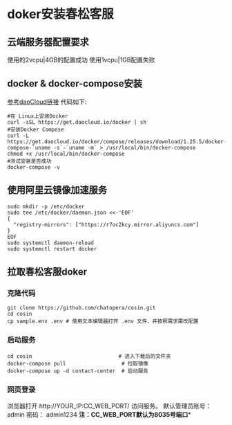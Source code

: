 # doker安装春松客服
## 云端服务器配置要求
使用的2vcpu|4GB的配置成功
使用1vcpu|1GB配置失败
## docker & docker-compose安装
[参考daoCloud链接](https://get.daocloud.io/#install-compose)
代码如下:
```
#在 Linux上安装Docker 
curl -sSL https://get.daocloud.io/docker | sh
#安装Docker Compose 
curl -L https://get.daocloud.io/docker/compose/releases/download/1.25.5/docker-compose-`uname -s`-`uname -m` > /usr/local/bin/docker-compose
chmod +x /usr/local/bin/docker-compose
#测试安装是否成功
docker-compose -v
```
## 使用阿里云镜像加速服务
```
sudo mkdir -p /etc/docker
sudo tee /etc/docker/daemon.json <<-'EOF'
{
  "registry-mirrors": ["https://r7oc2kcy.mirror.aliyuncs.com"]
}
EOF
sudo systemctl daemon-reload
sudo systemctl restart docker
```
## 拉取春松客服doker
### 克隆代码
```
git clone https://github.com/chatopera/cosin.git
cd cosin
cp sample.env .env # 使用文本编辑器打开 .env 文件，并按照需求需改配置
```
### 启动服务
```
cd cosin                            # 进入下载后的文件夹
docker-compose pull                  # 拉取镜像
docker-compose up -d contact-center  # 启动服务

```
### 网页登录

浏览器打开 http://YOUR_IP:CC_WEB_PORT/ 访问服务。 默认管理员账号： admin 密码： admin1234
**注：CC_WEB_PORT默认为8035号端口***